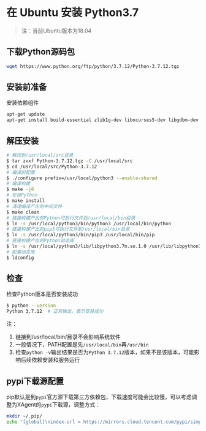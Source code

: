 # 在 Ubuntu 安装 Python3.7

> 注：当前Ubuntu版本为18.04

## 下载Python源码包

```bash
wget https://www.python.org/ftp/python/3.7.12/Python-3.7.12.tgz
```

## 安装前准备

安装依赖组件

```bash
apt-get update
apt-get install build-essential zlib1g-dev libncurses5-dev libgdbm-dev libnss3-dev libssl-dev libsqlite3-dev libreadline-dev libffi-dev wget libbz2-dev tk-dev gcc make
```

## 解压安装

```bash
# 解压到/usr/local/src目录
$ tar zvxf Python-3.7.12.tgz -C /usr/local/src
$ cd /usr/local/src/Python-3.7.12
# 编译前配置
$ ./configure prefix=/usr/local/python3 --enable-shared
# 编译构建
$ make -j8
# 安装Python
$ make install
# 清理编译产出的中间文件
$ make clean
# 链接构建产出的Python可执行文件到/usr/local/bin目录
$ ln -s /usr/local/python3/bin/python3 /usr/local/bin/python
# 链接构建产出的pip3可执行文件到/usr/local/bin目录
$ ln -s /usr/local/python3/bin/pip3 /usr/local/bin/pip
# 链接构建产出的Python动态库
$ ln -s /usr/local/python3/lib/libpython3.7m.so.1.0 /usr/lib/libpython3.7m.so.1.0
# 配置动态库
$ ldconfig
```

## 检查

检查Python版本是否安装成功

```bash
$ python --version
Python 3.7.12  # 正常输出，表示安装成功
```

注：

1. 链接到/usr/local/bin/目录不会影响系统软件
2. 一般情况下，PATH配置是先``/usr/local/bin``再``/usr/bin``
3. 检查``python -v``输出结果是否为``Python 3.7.12``版本，如果不是该版本，可能影响后续依赖安装和服务运行

## pypi下载源配置

pip默认是到``pypi``官方源下载第三方依赖包，下载速度可能会比较慢，可以考虑调整为XAgent的``pypi``下载源，调整方式：

```bash
mkdir ~/.pip/
echo "[global]\nindex-url = https://mirrors.cloud.tencent.com/pypi/simple" >> ~/.pip/pip.conf
```
